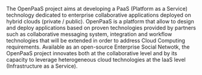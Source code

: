 The OpenPaaS project aims at developing a PaaS (Platform as a Service) technology dedicated to enterprise collaborative applications deployed on hybrid clouds (private / public). OpenPaaS is a platform that allow to design and deploy applications based on proven technologies provided by partners such as collaborative messaging system, integration and workflow technologies that will be extended in order to address Cloud Computing requirements.
Available as an open-source Enterprise Social Netwotk, the OpenPaaS project innovates both at the collaborative level and by its capacity to leverage heterogeneous cloud technologies at the IaaS level (Infrastructure as a Service).
